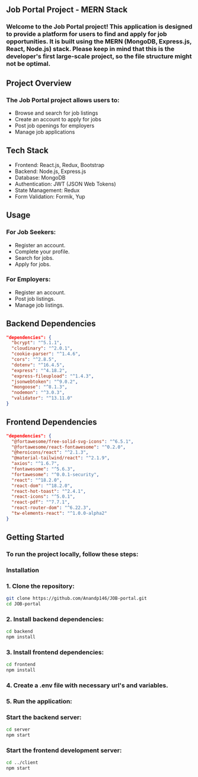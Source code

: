 ## Job Portal Project - MERN Stack
### Welcome to the Job Portal project! This application is designed to provide a platform for users to find and apply for job opportunities. It is built using the MERN (MongoDB, Express.js, React, Node.js) stack. Please keep in mind that this is the developer's first large-scale project, so the file structure might not be optimal.

## Project Overview
### The Job Portal project allows users to:

- Browse and search for job listings
- Create an account to apply for jobs
- Post job openings for employers
- Manage job applications

## Tech Stack
- Frontend: React.js, Redux, Bootstrap
- Backend: Node.js, Express.js
- Database: MongoDB
- Authentication: JWT (JSON Web Tokens)
- State Management: Redux
- Form Validation: Formik, Yup

## Usage
### For Job Seekers:

- Register an account.
- Complete your profile.
- Search for jobs.
- Apply for jobs.

### For Employers:

- Register an account.
- Post job listings.
- Manage job listings.


## Backend Dependencies
```json
"dependencies": {
  "bcrypt": "^5.1.1",
  "cloudinary": "^2.0.1",
  "cookie-parser": "^1.4.6",
  "cors": "^2.8.5",
  "dotenv": "^16.4.5",
  "express": "^4.18.2",
  "express-fileupload": "^1.4.3",
  "jsonwebtoken": "^9.0.2",
  "mongoose": "^8.1.3",
  "nodemon": "^3.0.3",
  "validator": "^13.11.0"
}
```

## Frontend Dependencies
```json
"dependencies": {
  "@fortawesome/free-solid-svg-icons": "^6.5.1",
  "@fortawesome/react-fontawesome": "^0.2.0",
  "@heroicons/react": "^2.1.3",
  "@material-tailwind/react": "^2.1.9",
  "axios": "^1.6.7",
  "fontawesome": "^5.6.3",
  "fortawesome": "^0.0.1-security",
  "react": "^18.2.0",
  "react-dom": "^18.2.0",
  "react-hot-toast": "^2.4.1",
  "react-icons": "^5.0.1",
  "react-pdf": "^7.7.1",
  "react-router-dom": "^6.22.3",
  "tw-elements-react": "^1.0.0-alpha2"
}
```
## Getting Started
### To run the project locally, follow these steps:
### Installation
### 1. Clone the repository:
```sh
git clone https://github.com/Anandp146/JOB-portal.git
cd JOB-portal
```
### 2. Install backend dependencies:
```sh
cd backend
npm install
```
### 3. Install frontend dependencies:
```sh
cd frontend
npm install
```
### 4. Create a .env file with necessary url's and variables.

### 5. Run the application:
### Start the backend server:

```sh
cd server
npm start
```
### Start the frontend development server:

```sh
cd ../client
npm start
```


